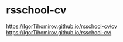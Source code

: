 # rsschool-cv
https://IgorTihomirov.github.io/rsschool-cv/cv
https://IgorTihomirov.github.io/rsschool-cv/
